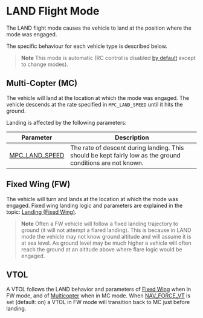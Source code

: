# LAND Flight Mode

The LAND flight mode causes the vehicle to land at the position where the mode was engaged.

The specific behaviour for each vehicle type is described below.

> **Note** 
> This mode is automatic (RC control is disabled [by default](../advanced_config/parameter_reference.md#COM_RC_OVERRIDE) except to change modes).

## Multi-Copter (MC)

The vehicle will land at the location at which the mode was engaged. The vehicle descends at the rate specified in `MPC_LAND_SPEED` until it hits the ground.

Landing is affected by the following parameters:

Parameter | Description
--- | ---
[MPC_LAND_SPEED](../advanced_config/parameter_reference.md#MPC_LAND_SPEED) | The rate of descent during landing. This should be kept fairly low as the ground conditions are not known.

## Fixed Wing (FW)

The vehicle will turn and lands at the location at which the mode was engaged. Fixed wing landing logic and parameters are explained in the topic: [Landing (Fixed Wing)](../flying/fixed_wing_landing.md).

> **Note** Often a FW vehicle will follow a fixed landing trajectory to ground (it will not attempt a flared landing). This is because in LAND mode the vehicle may not know ground altitude and will assume it is at sea level. As ground level may be much higher a vehicle will often reach the ground at an altitude above where flare logic would be engaged.


## VTOL

A VTOL follows the LAND behavior and parameters of [Fixed Wing](#fixed-wing-fw) when in FW mode, and of [Multicopter](#multi-copter-mc) when in MC mode. When  [NAV_FORCE_VT](../advanced_config/parameter_reference.md#NAV_FORCE_VT) is set (default: on) a VTOL in FW mode will transition back to MC just before landing.